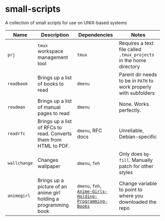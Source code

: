 # small-scripts

A collection of small scripts for use on UNIX-based systems

| Name | Description | Dependencies | Notes |
|-|-|-|-|
| `prj` | `tmux` workspace management tool | `tmux` | Requires a text file called `.tmux_projects` in the home directory |
| `readbook` | Brings up a list of books to read | `dmenu` | Parent dir needs to be in `PATH` to work properly with subfolders |
| `readman` | Brings up a list of manual pages to read | `dmenu` | None. Works perfectly. |
| `readrfc` |Brings up a list of RFCs to read. Converts them from HTML to PDF. | `dmenu`, RFC docs | Unreliable, Debian-specific |
| `wallchange` | Changes wallpaper | `dmenu`, `feh` | Only does `bg-fill`. Manually patch for other styles |
| `animegirl` | Brings up a picture of an anime girl holding a programming book | `dmenu`, `feh`, [`Anime-Girls-Holding-Programming-Books`](https://github.com/cat-milk/Anime-Girls-Holding-Programming-Books) | Change variable to point to where you downloaded the repo |
